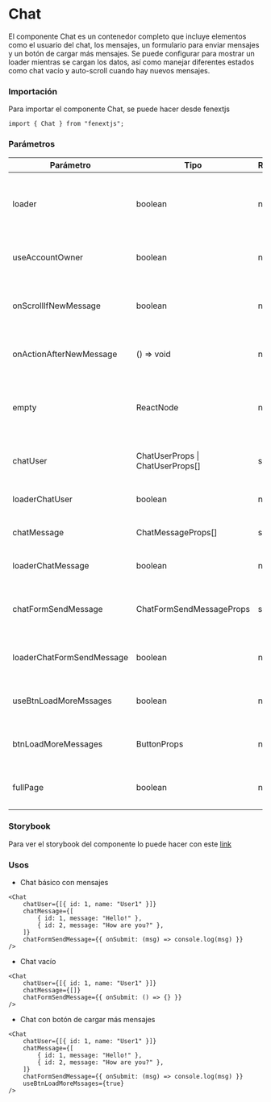 # Chat

El componente Chat es un contenedor completo que incluye elementos como el usuario del chat, los mensajes, un formulario para enviar mensajes y un botón de cargar más mensajes. Se puede configurar para mostrar un loader mientras se cargan los datos, así como manejar diferentes estados como chat vacío y auto-scroll cuando hay nuevos mensajes.

### Importación

Para importar el componente Chat, se puede hacer desde fenextjs

```tsx copy
import { Chat } from "fenextjs";
```

### Parámetros

| Parámetro                 | Tipo                             | Requerido | Default                                                  | Descripcion                                                                                     |
| ------------------------- | -------------------------------- | --------- | -------------------------------------------------------- | ----------------------------------------------------------------------------------------------- |
| loader                    | boolean                          | no        | false                                                    | Si el chat está en estado de carga, deshabilitando otras acciones mientras se cargan los datos. |
| useAccountOwner           | boolean                          | no        | false                                                    | Si se debe mostrar al dueño de la cuenta en el chat.                                            |
| onScrollIfNewMessage      | boolean                          | no        | true                                                     | Si se debe hacer scroll automáticamente cuando hay un nuevo mensaje.                            |
| onActionAfterNewMessage   | () =\> void                      | no        |                                                          | Función que se ejecuta después de recibir un nuevo mensaje.                                     |
| empty                     | ReactNode                        | no        | \<Text\>There is not messages yet\</Text\>\<Telegram /\> | Contenido que se mostrará si no hay mensajes en el chat.                                        |
| chatUser                  | ChatUserProps \| ChatUserProps[] | sí        |                                                          | Información del usuario o usuarios del chat.                                                    |
| loaderChatUser            | boolean                          | no        | false                                                    | Si el usuario del chat está en estado de carga.                                                 |
| chatMessage               | ChatMessageProps[]               | sí        |                                                          | Lista de mensajes del chat.                                                                     |
| loaderChatMessage         | boolean                          | no        | false                                                    | Si los mensajes del chat están en estado de carga.                                              |
| chatFormSendMessage       | ChatFormSendMessageProps         | sí        |                                                          | Propiedades del formulario para enviar un mensaje en el chat.                                   |
| loaderChatFormSendMessage | boolean                          | no        | false                                                    | Si el formulario de enviar mensaje está en estado de carga.                                     |
| useBtnLoadMoreMssages     | boolean                          | no        | false                                                    | Si se debe mostrar el botón para cargar más mensajes.                                           |
| btnLoadMoreMessages       | ButtonProps                      | no        | \{ children: "Load more messages" \}                     | Propiedades para el botón de cargar más mensajes.                                               |
| fullPage                  | boolean                          | no        | true                                                     | Si el chat debe mostrarse en modo de página completa.                                           |

### Storybook

Para ver el storybook del componente lo puede hacer con este [link](https://fenextjs-component-storybook.vercel.app/?path=/story/chat-chat--index)

### Usos

-   Chat básico con mensajes

```tsx copy
<Chat
    chatUser={[{ id: 1, name: "User1" }]}
    chatMessage={[
        { id: 1, message: "Hello!" },
        { id: 2, message: "How are you?" },
    ]}
    chatFormSendMessage={{ onSubmit: (msg) => console.log(msg) }}
/>
```

-   Chat vacío

```tsx copy
<Chat
    chatUser={[{ id: 1, name: "User1" }]}
    chatMessage={[]}
    chatFormSendMessage={{ onSubmit: () => {} }}
/>
```

-   Chat con botón de cargar más mensajes

```tsx copy
<Chat
    chatUser={[{ id: 1, name: "User1" }]}
    chatMessage={[
        { id: 1, message: "Hello!" },
        { id: 2, message: "How are you?" },
    ]}
    chatFormSendMessage={{ onSubmit: (msg) => console.log(msg) }}
    useBtnLoadMoreMssages={true}
/>
```
